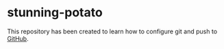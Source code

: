 # stunning-potato

This repository has been created to learn how to configure git and 
push to [GitHub](https://github.com).
